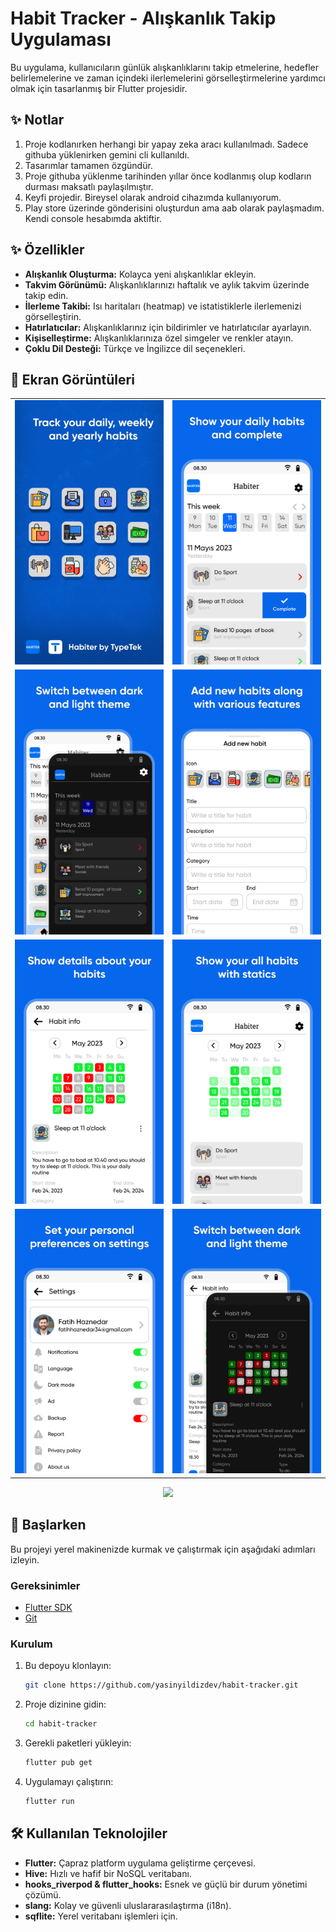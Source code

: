 # Habit Tracker - Alışkanlık Takip Uygulaması

Bu uygulama, kullanıcıların günlük alışkanlıklarını takip etmelerine, hedefler belirlemelerine ve zaman içindeki ilerlemelerini görselleştirmelerine yardımcı olmak için tasarlanmış bir Flutter projesidir.

## ✨ Notlar

1. Proje kodlanırken herhangi bir yapay zeka aracı kullanılmadı. Sadece githuba yüklenirken gemini cli kullanıldı.
2. Tasarımlar tamamen özgündür.
3. Proje githuba yüklenme tarihinden yıllar önce kodlanmış olup kodların durması maksatlı paylaşılmıştır.
4. Keyfi projedir. Bireysel olarak android cihazımda kullanıyorum.
5. Play store üzerinde gönderisini oluşturdun ama aab olarak paylaşmadım. Kendi console hesabımda aktiftir.


## ✨ Özellikler

*   **Alışkanlık Oluşturma:** Kolayca yeni alışkanlıklar ekleyin.
*   **Takvim Görünümü:** Alışkanlıklarınızı haftalık ve aylık takvim üzerinde takip edin.
*   **İlerleme Takibi:** Isı haritaları (heatmap) ve istatistiklerle ilerlemenizi görselleştirin.
*   **Hatırlatıcılar:** Alışkanlıklarınız için bildirimler ve hatırlatıcılar ayarlayın.
*   **Kişiselleştirme:** Alışkanlıklarınıza özel simgeler ve renkler atayın.
*   **Çoklu Dil Desteği:** Türkçe ve İngilizce dil seçenekleri.

## 📱 Ekran Görüntüleri

| | |
|:-------------------------:|:-------------------------:|
|<img src="assets/images/play-store/0.png" width="260"> | <img src="assets/images/play-store/1.png" width="260">|
|<img src="assets/images/play-store/2.png" width="260"> | <img src="assets/images/play-store/3.png" width="260">|
|<img src="assets/images/play-store/4.png" width="260"> | <img src="assets/images/play-store/5.png" width="260">|
|<img src="assets/images/play-store/6.png" width="260"> | <img src="assets/images/play-store/7.png" width="260">|

<p align="center">
  <img src="assets/images/play-store/özellik-grafik.png" width="800">
</p>

## 🚀 Başlarken

Bu projeyi yerel makinenizde kurmak ve çalıştırmak için aşağıdaki adımları izleyin.

### Gereksinimler

*   [Flutter SDK](https://flutter.dev/docs/get-started/install)
*   [Git](https://git-scm.com/downloads)

### Kurulum

1.  Bu depoyu klonlayın:
    ```sh
    git clone https://github.com/yasinyildizdev/habit-tracker.git
    ```
2.  Proje dizinine gidin:
    ```sh
    cd habit-tracker
    ```
3.  Gerekli paketleri yükleyin:
    ```sh
    flutter pub get
    ```
4.  Uygulamayı çalıştırın:
    ```sh
    flutter run
    ```

## 🛠️ Kullanılan Teknolojiler

*   **Flutter:** Çapraz platform uygulama geliştirme çerçevesi.
*   **Hive:** Hızlı ve hafif bir NoSQL veritabanı.
*   **hooks_riverpod & flutter_hooks:** Esnek ve güçlü bir durum yönetimi çözümü.
*   **slang:** Kolay ve güvenli uluslararasılaştırma (i18n).
*   **sqflite:** Yerel veritabanı işlemleri için.
